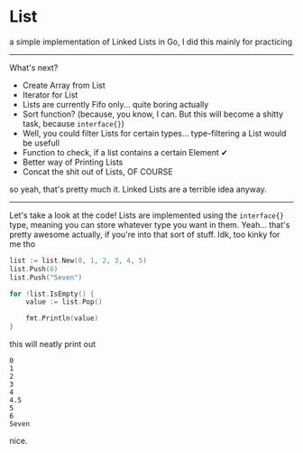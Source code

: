 # List

a simple implementation of Linked Lists in Go, I did this mainly for practicing

---

What's next?

* Create Array from List
* Iterator for List
* Lists are currently Fifo only... quite boring actually
* Sort function? (because, you know, I can. But this will become a shitty task, because `interface{}`)
* Well, you could filter Lists for certain types... type-filtering a List would be usefull
* Function to check, if a list contains a certain Element ✔
* Better way of Printing Lists
* Concat the shit out of Lists, OF COURSE

so yeah, that's pretty much it. Linked Lists are a terrible idea anyway.

---

Let's take a look at the code!
Lists are implemented using the `interface{}` type, meaning you can store whatever type you want in them. Yeah... that's pretty awesome actually, if you're into that sort of stuff. Idk, too kinky for me tho

```go
list := list.New(0, 1, 2, 3, 4, 5)
list.Push(6)
list.Push("Seven")

for !list.IsEmpty() {
	value := list.Pop()

	fmt.Println(value)
}
```

this will neatly print out

```
0
1
2
3
4
4.5
5
6
Seven
```

nice.

